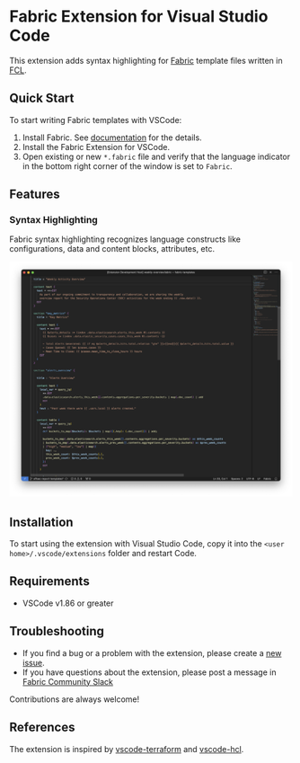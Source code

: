 # Fabric Extension for Visual Studio Code

This extension adds syntax highlighting for [Fabric](https://github.com/blackstork-io/fabric) template files written in [FCL](https://blackstork.io/fabric/docs/language/).

## Quick Start

To start writing Fabric templates with VSCode:

1. Install Fabric. See [documentation](https://blackstork.io/fabric/docs/install/) for the details.
2. Install the Fabric Extension for VSCode.
3. Open existing or new `*.fabric` file and verify that the language indicator in the bottom right corner of the window is set to `Fabric`.

## Features

### Syntax Highlighting

Fabric syntax highlighting recognizes language constructs like configurations, data and content blocks, attributes, etc.

![VSCode syntax highlighting for Fabric](./vscode-fabric-syntax-highlighting.png)

## Installation

To start using the extension with Visual Studio Code, copy it into the `<user home>/.vscode/extensions` folder and restart Code.

## Requirements

- VSCode v1.86 or greater

## Troubleshooting

- If you find a bug or a problem with the extension, please create a [new issue](https://github.com/blackstork-io/vscode-fabric/issues/new/choose). 
- If you have questions about the extension, please post a message in [Fabric Community Slack](https://fabric-community.slack.com/)

Contributions are always welcome!

## References

The extension is inspired by [vscode-terraform](https://github.com/hashicorp/vscode-terraform) and [vscode-hcl](https://github.com/hashicorp/vscode-hcl).
